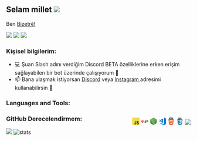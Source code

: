 <h2 align="left">Selam millet <img src="https://raw.githubusercontent.com/MartinHeinz/MartinHeinz/master/wave.gif" width="30px"></h2>
   <p align="left">Ben <a href="https://bizetre.com/">Bizetré!</a>
<p align="left">
   <a href="https://discord.com/users/707346973044506745" target"blank_"><img src="https://img.shields.io/badge/discord%20-7289DA.svg?&style=for-the-badge&logo=discord&logoColor=white"></a>
   <a href="https://open.spotify.com/user/av1w9kp713t2uwm1xyvqrth63" target"blank_"><img src="https://img.shields.io/badge/Spotify%20-1ed760.svg?&style=for-the-badge&logo=spotify&logoColor=white"></a>
   <a href="https://github.com/theuzii" target"blank_"><img src="https://img.shields.io/badge/GitHub%20-191717.svg?&style=for-the-badge&logo=github&logoColor=white"></a>
</p>
<h3>Kişisel bilgilerim:</h3>
<ul>
  <li>💻 Şuan Slash adını verdiğim Discord BETA özelliklerine erken erişim sağlayabilen bir bot üzerinde çalışıyorum 🌙</li>
  <li>📫 Bana ulaşmak istiyorsan <a href="https://discord.com/users/707346973044506745" target"blank_">Discord</a> veya <a href="https://instagram.com/bizettre" target="_blank">Instagram </a> adresimi kullanabilirsin 🤹</li>
</ul>
<h3>Languages and Tools:</h3>
<p style="float:right">
   <code><img height="20" src="https://raw.githubusercontent.com/github/explore/80688e429a7d4ef2fca1e82350fe8e3517d3494d/topics/javascript/javascript.png"></code>
   <code><img height="20" src="https://raw.githubusercontent.com/github/explore/80688e429a7d4ef2fca1e82350fe8e3517d3494d/topics/git/git.png"></code>
   <code><img height="20" src="https://raw.githubusercontent.com/github/explore/80688e429a7d4ef2fca1e82350fe8e3517d3494d/topics/nodejs/nodejs.png"></code>
   <code><img height="20" src="https://raw.githubusercontent.com/github/explore/80688e429a7d4ef2fca1e82350fe8e3517d3494d/topics/visual-studio-code/visual-studio-code.png"></code>
   <code><img height="20" src="https://raw.githubusercontent.com/github/explore/80688e429a7d4ef2fca1e82350fe8e3517d3494d/topics/html/html.png"></code>
   <code><img height="20" src="https://raw.githubusercontent.com/github/explore/80688e429a7d4ef2fca1e82350fe8e3517d3494d/topics/css/css.png"></code>
   <code><img height="20" src="https://camo.githubusercontent.com/c10bbec541caa795eee7a0ada0415e2fe7c04b4f89aaa8ebc76e1d1ac2ede1d6/68747470733a2f2f696d672e69636f6e73382e636f6d2f636f6c6f722f3435322f6d6f6e676f64622e706e67"></code>

</p>
<h3 align="left">GitHub Derecelendirmem:</h3>
<p align="left">
   <img src="https://github-readme-stats.vercel.app/api/top-langs/?username=theuzii&theme=dark&count_private=true&show_icons=true&hide_border=true" />
   <img src="https://github-readme-stats.vercel.app/api?username=theuzii&count_private=true&show_icons=true&theme=dark&hide_border=true" width="%100" height="150px" alt="stats" />
</p>
